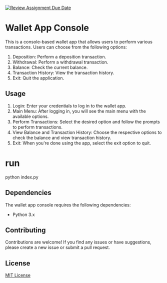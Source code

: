 [![Review Assignment Due Date](https://classroom.github.com/assets/deadline-readme-button-24ddc0f5d75046c5622901739e7c5dd533143b0c8e959d652212380cedb1ea36.svg)](https://classroom.github.com/a/hy8NMZUz)

# Wallet App Console

This is a console-based wallet app that allows users to perform various transactions. Users can choose from the following options:

1. Deposition: Perform a deposition transaction.
2. Withdrawal: Perform a withdrawal transaction.
3. Balance: Check the current balance.
4. Transaction History: View the transaction history.
5. Exit: Quit the application.

## Usage

1. Login: Enter your credentials to log in to the wallet app.
2. Main Menu: After logging in, you will see the main menu with the available options.
3. Perform Transactions: Select the desired option and follow the prompts to perform transactions.
4. View Balance and Transaction History: Choose the respective options to check the balance and view transaction history.
5. Exit: When you're done using the app, select the exit option to quit.

# run

python index.py

## Dependencies

The wallet app console requires the following dependencies:

- Python 3.x

## Contributing

Contributions are welcome! If you find any issues or have suggestions, please create a new issue or submit a pull request.

## License

[MIT License](LICENSE)
